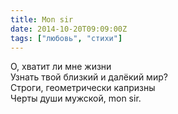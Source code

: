 ```yaml
---
title: Mon sir
date: 2014-10-20T09:09:00Z
tags: ["любовь", "стихи"]
---
```


О, хватит ли мне жизни  
Узнать твой близкий и далёкий мир?  
Строги, геометрически капризны  
Черты души мужской, mon sir.  
